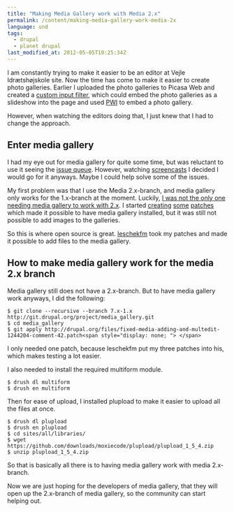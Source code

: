 ```yaml
---
title: "Making Media Gallery work with Media 2.x"
permalink: /content/making-media-gallery-work-media-2x
language: und
tags:
  - drupal
  - planet drupal
last_modified_at: 2012-05-05T10:25:34Z
---
```


I am constantly trying to make it easier to be an editor at Vejle Idrætshøjskole site. Now the time has come to make it easier to create photo galleries. Earlier I uploaded the photo galleries to Picasa Web and created a [custom input filter](http://drupal.org/project/picasa_slideshow_filter), which could embed the photo galleries as a slideshow into the page and used [PWI](http://code.google.com/p/pwi/) to embed a photo gallery.

However, when watching the editors doing that, I just knew that I had to change the approach.

Enter media gallery
-------------------

I had my eye out for media gallery for quite some time, but was reluctant to use it seeing the [issue queue](http://drupal.org/project/issues/media_gallery?categories=All). However, watching [screencasts](http://www.youtube.com/watch?v=0nA7Xjq66DI) I decided I would go for it anyways. Maybe I could help solve some of the issues.

My first problem was that I use the Media 2.x-branch, and media gallery only works for the 1.x-branch at the moment. Luckily, [I was not the only one needing media gallery to work with 2.x](http://drupal.org/node/1244204). I started [creating](http://drupal.org/files/install-on-media-2x-branch.patch) [some](http://drupal.org/files/open-addimage-popup-issue-1244204-comment-40_0.patch) [patches](http://drupal.org/files/changed-formatter-to-file-issue-1244204-comment-41.patch) which made it possible to have media gallery installed, but it was still not possible to add images to the galleries.

So this is where open source is great. [leschekfm](http://drupal.org/user/264153) took my patches and made it possible to add files to the media gallery.

How to make media gallery work for the media 2.x branch
-------------------------------------------------------

Media gallery still does not have a 2.x-branch. But to have media gallery work anyways, I did the following:

```
$ git clone --recursive --branch 7.x-1.x http://git.drupal.org/project/media_gallery.git
$ cd media_gallery
$ git apply http://drupal.org/files/fixed-media-adding-and-multedit-1244204-comment-42.patch<span style="display: none; "> </span>
```

I only needed one patch, because leschekfm put my three patches into his, which makes testing a lot easier.

I also needed to install the required multiform module.

```
$ drush dl multiform
$ drush en multiform
```

Then for ease of upload, I installed plupload to make it easier to upload all the files at once.

```
$ drush dl plupload
$ drush en plupload
$ cd sites/all/libraries/
$ wget https://github.com/downloads/moxiecode/plupload/plupload_1_5_4.zip
$ unzip plupload_1_5_4.zip
```

So that is basically all there is to having media gallery work with media 2.x-branch.

Now we are just hoping for the developers of media gallery, that they will open up the 2.x-branch of media gallery, so the community can start helping out.
